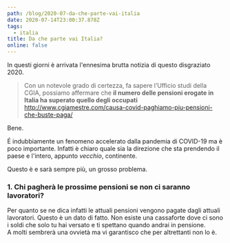 ```yaml
---
path: /blog/2020-07-da-che-parte-vai-italia
date: 2020-07-14T23:00:37.878Z
tags:
  - italia
title: Da che parte vai Italia?
online: false
---
```

In questi giorni è arrivata l'ennesima brutta notizia di questo disgraziato 2020.  
> Con un notevole grado di certezza, fa sapere l’Ufficio studi della CGIA, possiamo affermare che **il numero delle pensioni erogate in Italia ha superato quello degli occupati**  
> http://www.cgiamestre.com/causa-covid-paghiamo-piu-pensioni-che-buste-paga/

Bene.  

É indubbiamente un fenomeno accelerato dalla pandemia di COVID-19 ma è poco importante. Infatti è chiaro quale sia la direzione che sta prendendo il paese e l'intero, appunto _vecchio_, continente.  

Questo è e sarà sempre più, un grosso problema. 

### 1. Chi pagherà le prossime pensioni se non ci saranno lavoratori?

Per quanto se ne dica infatti le attuali pensioni vengono pagate dagli attuali lavoratori. Questo è un dato di fatto. Non esiste una cassaforte dove ci sono i soldi che solo tu hai versato e ti spettano quando andrai in pensione.  
A molti sembrerà una ovvietà ma vi garantisco che per altrettanti non lo è.  






